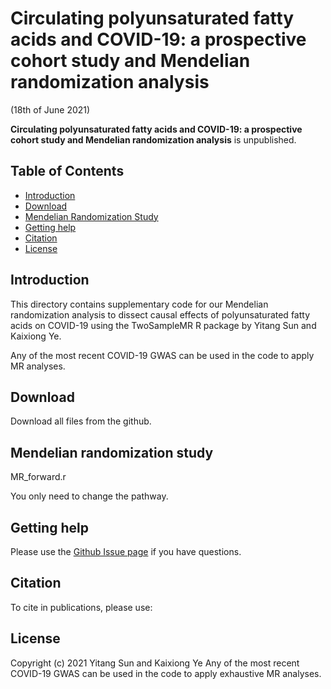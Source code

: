 #  Circulating polyunsaturated fatty acids and COVID-19: a prospective cohort study and Mendelian randomization analysis

(18th of June 2021)

**Circulating polyunsaturated fatty acids and COVID-19: a prospective cohort study and Mendelian randomization analysis**
is unpublished.

## Table of Contents

- [Introduction](https://github.com/yitangsun/COVID19_PUFA_MR#introduction)
- [Download](https://github.com/yitangsun/COVID19_PUFA_MR#Download)
- [Mendelian Randomization Study](https://github.com/yitangsun/COVID19_PUFA_MR#mendelian-randomization-study)
- [Getting help](https://github.com/yitangsun/COVID19_PUFA_MR#Getting-help)
- [Citation](https://github.com/yitangsun/COVID19_PUFA_MR#Citation)
- [License](https://github.com/yitangsun/COVID19_PUFA_MR#License)

## Introduction

This directory contains supplementary code for our Mendelian randomization analysis to dissect causal effects of polyunsaturated fatty acids on COVID-19 using the TwoSampleMR R package by Yitang Sun and Kaixiong Ye.

Any of the most recent COVID-19 GWAS can be used in the code to apply MR analyses.

## Download

Download all files from the github.

## Mendelian randomization study

MR_forward.r

You only need to change the pathway.

## Getting help

Please use the [Github Issue page](https://github.com/yitangsun/COVID19_PUFA_MR/issues) if you have questions.

## Citation

To cite in publications, please use:



## License

Copyright (c) 2021 Yitang Sun and Kaixiong Ye
Any of the most recent COVID-19 GWAS can be used in the code to apply exhaustive MR analyses.
